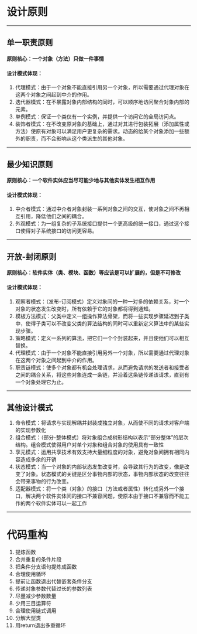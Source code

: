 # 设计原则

---
## 单一职责原则

#### 原则核心：一个对象（方法）只做一件事情

#### 设计模式体现：

1. 代理模式：由于一个对象不能直接引用另一个对象，所以需要通过代理对象在这两个对象之间起到中介的作用。
2. 迭代器模式：在不暴露对象内部结构的同时，可以顺序地访问聚合对象内部的元素。
3. 单例模式：保证一个类仅有一个实例，并提供一个访问它的全局访问点。
4. 装饰者模式：在不改变原对象的基础上，通过对其进行包装拓展（添加属性或方法）使原有对象可以满足用户更复杂的需求。动态的给某个对象添加一些额外的职责，而不会影响从这个类派生的其他对象。

---
## 最少知识原则

#### 原则核心：一个软件实体应当尽可能少地与其他实体发生相互作用

#### 设计模式体现：

1. 中介者模式：通过中介者对象封装一系列对象之间的交互，使对象之间不再相互引用，降低他们之间的耦合。
2. 外观模式：为一组复杂的子系统接口提供一个更高级的统一接口，通过这个接口使得对子系统接口的访问更容易。
---
## 开放-封闭原则

#### 原则核心：软件实体（类、模块、函数）等应该是可以扩展的，但是不可修改

#### 设计模式体现：

1. 观察者模式：（发布-订阅模式）定义对象间的一种一对多的依赖关系，对一个对象的状态发生改变时，所有依赖于它的对象都将得到通知。
2. 模板方法模式：父类中定义一组操作算法骨架，而将一些实现步骤延迟到子类中，使得子类可以不改变父类的算法结构的同时可以重新定义算法中的某些实现步骤。
3. 策略模式：定义一系列的算法，把它们一个个封装起来，并且使他们可以相互替换。
4. 代理模式：由于一个对象不能直接引用另外一个对象，所以需要通过代理对象在这两个对象之间起到中介的作用。
5. 职责链模式：使多个对象都有机会处理请求，从而避免请求的发送者和接受者之间的耦合关系，将这些对象连成一条链，并沿着这条链传递该请求，直到有一个对象处理它为止。

---

## 其他设计模式
1. 命令模式：将请求与实现解耦并封装成独立对象，从而使不同的请求对客户端的实现参数化
2. 组合模式：（部分-整体模式）将对象组合成树形结构以表示“部分整体”的层次结构。组合模式使得用户对单个对象和组合对象的使用具有一致性
3. 享元模式：运用共享技术有效支持大量细粒度的对象，避免对象间拥有相同内容造成多余的开销
4. 状态模式：当一个对象的内部状态发生改变时，会导致其行为的改变，像是改变了对象。状态模式的关键是区分事物内部的状态，事物内部状态的改变往往会带来事物的行为改变。
5. 适配器模式：将一个类（对象）的接口（方法或者属性）转化成另外一个接口，解决两个软件实体间的接口不兼容问题，使原本由于接口不兼容而不能工作的两个软件实体可以一起工作
---

# 代码重构

1. 提炼函数
2. 合并重复的条件片段
3. 把条件分支语句提炼成函数
4. 合理使用循环
5. 提前让函数退出代替嵌套条件分支
6. 传递对象参数代替过长的参数列表
7. 尽量减少参数数量
8. 少用三目运算符
9. 合理使用链式调用
10. 分解大型类
11. 用return退出多重循环


